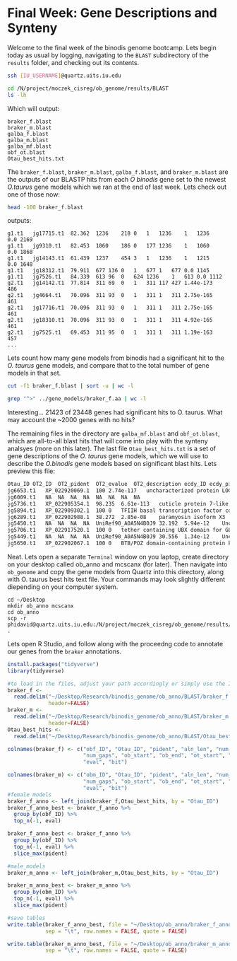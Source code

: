 # Final Week: Gene Descriptions and Synteny

Welcome to the final week of the binodis genome bootcamp. Lets begin today as usual by logging, navigating to the `BLAST` subdirectory of the `results` folder, and checking out its contents.

```bash
ssh [IU_USERNAME]@quartz.uits.iu.edu

cd /N/project/moczek_cisreg/ob_genome/results/BLAST
ls -lh
```

Which will output:

```
braker_f.blast
braker_m.blast
galba_f.blast
galba_m.blast
galba_mf.blast
obf_ot.blast
Otau_best_hits.txt
```

The `braker_f.blast`, `braker_m.blast`, `galba_f.blast`, and `braker_m.blast` are the outputs of our BLASTP hits from each _O binodis_ gene set to the newest _O.taurus_ gene models which we ran at the end of last week. Lets check out one of those now:

```bash
head -100 braker_f.blast
```
outputs:
```
g1.t1	jg17715.t1	82.362	1236	218	0	1	1236	1	1236	0.0	2169
g1.t1	jg9310.t1	82.453	1060	186	0	177	1236	1	1060	0.0	1868
g1.t1	jg14143.t1	61.439	1237	454	3	1	1236	1	1215	0.0	1648
g1.t1	jg18312.t1	79.911	677	136	0	1	677	1	677	0.0	1145
g1.t1	jg7526.t1	84.339	613	96	0	624	1236	1	613	0.0	1112
g2.t1	jg14142.t1	77.814	311	69	0	1	311	117	427	1.44e-173	486
g2.t1	jg4664.t1	70.096	311	93	0	1	311	1	311	2.75e-165	461
g2.t1	jg17716.t1	70.096	311	93	0	1	311	1	311	2.75e-165	461
g2.t1	jg18310.t1	70.096	311	93	0	1	311	1	311	4.92e-165	461
g2.t1	jg7525.t1	69.453	311	95	0	1	311	1	311	1.19e-163	457
...
```
Lets count how many gene models from binodis had a significant hit to the _O. taurus_ gene models, and compare that to the total number of gene models in that set. 
```bash
cut -f1 braker_f.blast | sort -u | wc -l

grep "^>" ../gene_models/braker_f.aa | wc -l
```

Interesting... 21423 of 23448 genes had significant hits to O. taurus. What may account the ~2000 genes with no hits?

The remaining files in the directory are `galba_mf.blast` and `obf_ot.blast`, which are all-to-all blast hits that will come into play with the synteny analsyes (more on this later). The last file `Otau_best_hits.txt` is a set of gene descriptions of the _O. taurus_ gene models, which we will use to describe the _O.binodis_ gene models based on significant blast hits. Lets preview this file:

```bash
Otau_ID	OT2_ID	OT2_pident	OT2_evalue	OT2_description	ecdy_ID	ecdy_pident	ecdy_evalue	ecdy_description
jg6653.t1	XP_022920069.1	100	2.74e-117	uncharacterized protein LOC111428662	UniRef90_N6UAK1	33.75	4.5e-23	SAM domain-containing protein (Fragment)
jg6009.t1	NA	NA	NA	NA	NA	NA	NA	NA
jg5736.t1	XP_022905354.1	98.235	6.61e-113	cuticle protein 7-like	UniRef90_A0A1I8PDP8	57.669	7.55e-45	Uncharacterized protein
jg5894.t1	XP_022909302.1	100	0	TFIIH basal transcription factor complex helicase XPD subunit	UniRef90_D6WI90	90.646	0	General transcription and DNA repair factor IIH helicase subunit XPD
jg6289.t1	XP_022902988.1	38.272	2.85e-08	paramyosin isoform X3	NA	NA	NA	NA
jg5450.t1	NA	NA	NA	NA	UniRef90_A0A5N4B0J9	32.192	5.94e-12	Uncharacterized protein
jg5706.t1	XP_022917520.1	100	0	tether containing UBX domain for GLUT4	UniRef90_A0A0T6B6A4	58.608	0	Ubiquitin
jg5449.t1	NA	NA	NA	NA	UniRef90_A0A5N4B0J9	30.556	1.34e-12	Uncharacterized protein
jg5650.t1	XP_022902067.1	100	0	BTB/POZ domain-containing protein kctd15, partial	UniRef90_A0A5N4A5I0	81.419	7.94e-176	BTB domain-containing protein
```

Neat. Lets open a separate `Terminal` window on you laptop, create directory on your desktop called ob_anno and mcscanx (for later). Then navigate into `ob_genome` and copy the gene models from Quartz into this directory, along with O. taurus best hits text file. Your commands may look slightly different diepending on your computer system. 

```
cd ~/Desktop
mkdir ob_anno mcscanx
cd ob_anno
scp -r phidavid@quartz.uits.iu.edu:/N/project/moczek_cisreg/ob_genome/results/BLAST/ .
```

Lets open R Studio, and follow along with the proceedng code to annotate our genes from the `braker` annotations. 

```R
install.packages("tidyverse")
library(tidyverse)

#to load in the files, adjust your path accordingly or simply use the Import Dataset function within R
braker_f <- 
  read.delim("~/Desktop/Research/binodis_genome/ob_anno/BLAST/braker_f.blast",
             header=FALSE)
braker_m <- 
  read.delim("~/Desktop/Research/binodis_genome/ob_anno/BLAST/braker_m.blast", 
             header=FALSE)
Otau_best_hits <- 
  read.delim("~/Desktop/Research/binodis_genome/ob_anno/BLAST/Otau_best_hits.txt")

colnames(braker_f) <- c("obf_ID", "Otau_ID", "pident", "aln_len", "num_mismatch", 
                        "num_gaps", "ob_start", "ob_end", "ot_start", "ot_end",
                        "eval", "bit")

colnames(braker_m) <- c("obm_ID", "Otau_ID", "pident", "aln_len", "num_mismatch", 
                        "num_gaps", "ob_start", "ob_end", "ot_start", "ot_end",
                        "eval", "bit")
#female models
braker_f_anno <- left_join(braker_f,Otau_best_hits, by = "Otau_ID")
braker_f_anno_best <- braker_f_anno %>% 
  group_by(obf_ID) %>% 
  top_n(-1, eval)

braker_f_anno_best <- braker_f_anno %>% 
  group_by(obf_ID) %>% 
  top_n(-1, eval) %>% 
  slice_max(pident)

#male_models
braker_m_anno <- left_join(braker_m,Otau_best_hits, by = "Otau_ID")

braker_m_anno_best <- braker_m_anno %>% 
  group_by(obm_ID) %>% 
  top_n(-1, eval) %>% 
  slice_max(pident)

#save tables
write.table(braker_f_anno_best, file = "~/Desktop/ob_anno/braker_f_anno_best.txt", 
            sep = "\t", row.names = FALSE, quote = FALSE)

write.table(braker_m_anno_best, file = "~/Desktop/ob_anno/braker_m_anno_best.txt", 
            sep = "\t", row.names = FALSE, quote = FALSE)
```
















